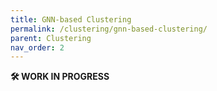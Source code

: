 ```yaml
---
title: GNN-based Clustering
permalink: /clustering/gnn-based-clustering/
parent: Clustering
nav_order: 2
---
```


**🛠️ WORK IN PROGRESS**